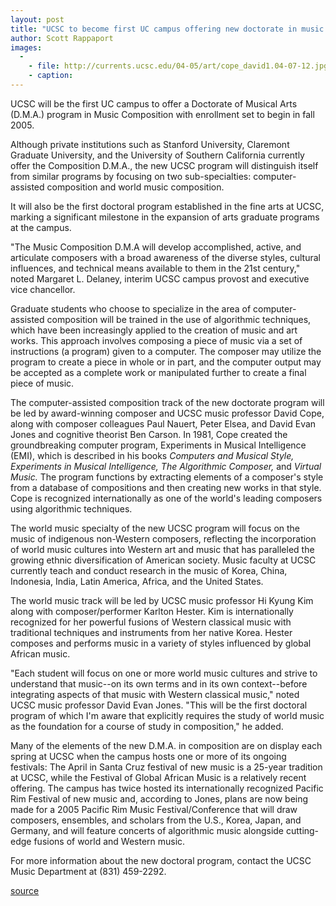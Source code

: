 ```yaml
---
layout: post
title: "UCSC to become first UC campus offering new doctorate in music composition"
author: Scott Rappaport
images:
  -
    - file: http://currents.ucsc.edu/04-05/art/cope_david1.04-07-12.jpg
    - caption: 
---
```


UCSC will be the first UC campus to offer a Doctorate of Musical Arts (D.M.A.) program in Music Composition with enrollment set to begin in fall 2005.  

Although private institutions such as Stanford University, Claremont Graduate University, and the University of Southern California currently offer the Composition D.M.A., the new UCSC program will distinguish itself from similar programs by focusing on two sub-specialties: computer-assisted composition and world music composition.

It will also be the first doctoral program established in the fine arts at UCSC, marking a significant milestone in the expansion of arts graduate programs at the campus.  

"The Music Composition D.M.A will develop accomplished, active, and articulate composers with a broad awareness of the diverse styles, cultural influences, and technical means available to them in the 21st century," noted Margaret L. Delaney, interim UCSC campus provost and executive vice chancellor.  

Graduate students who choose to specialize in the area of computer-assisted composition will be trained in the use of algorithmic techniques, which have been increasingly applied to the creation of music and art works. This approach involves composing a piece of music via a set of instructions (a program) given to a computer. The composer may utilize the program to create a piece in whole or in part, and the computer output may be accepted as a complete work or manipulated further to create a final piece of music.  

The computer-assisted composition track of the new doctorate program will be led by award-winning composer and UCSC music professor David Cope, along with composer colleagues Paul Nauert, Peter Elsea, and David Evan Jones and cognitive theorist Ben Carson. In 1981, Cope created the groundbreaking computer program, Experiments in Musical Intelligence (EMI), which is described in his books _Computers and Musical Style, Experiments in Musical Intelligence, The Algorithmic Composer,_ and _Virtual Music._ The program functions by extracting elements of a composer's style from a database of compositions and then creating new works in that style. Cope is recognized internationally as one of the world's leading composers using algorithmic techniques.  

The world music specialty of the new UCSC program will focus on the music of indigenous non-Western composers, reflecting the incorporation of world music cultures into Western art and music that has paralleled the growing ethnic diversification of American society. Music faculty at UCSC currently teach and conduct research in the music of Korea, China, Indonesia, India, Latin America, Africa, and the United States.  

The world music track will be led by UCSC music professor Hi Kyung Kim along with composer/performer Karlton Hester. Kim is internationally recognized for her powerful fusions of Western classical music with traditional techniques and instruments from her native Korea. Hester composes and performs music in a variety of styles influenced by global African music.   

"Each student will focus on one or more world music cultures and strive to understand that music--on its own terms and in its own context--before integrating aspects of that music with Western classical music," noted UCSC music professor David Evan Jones. "This will be the first doctoral program of which I'm aware that explicitly requires the study of world music as the foundation for a course of study in composition," he added.  

Many of the elements of the new D.M.A. in composition are on display each spring at UCSC when the campus hosts one or more of its ongoing festivals: The April in Santa Cruz festival of new music is a 25-year tradition at UCSC, while the Festival of Global African Music is a relatively recent offering. The campus has twice hosted its internationally recognized Pacific Rim Festival of new music and, according to Jones, plans are now being made for a 2005 Pacific Rim Music Festival/Conference that will draw composers, ensembles, and scholars from the U.S., Korea, Japan, and Germany, and will feature concerts of algorithmic music alongside cutting-edge fusions of world and Western music.  

For more information about the new doctoral program, contact the UCSC Music Department at (831) 459-2292.  

[source](http://www1.ucsc.edu/currents/04-05/07-12/music.html "Permalink to music")
